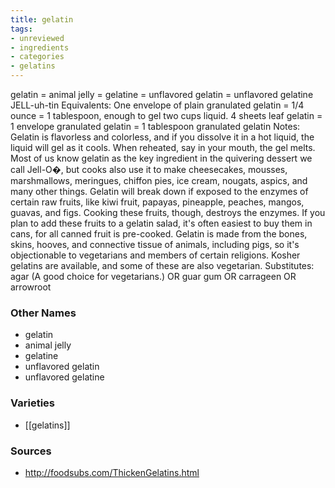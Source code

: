 ```yaml
---
title: gelatin
tags:
- unreviewed
- ingredients
- categories
- gelatins
---
```

gelatin = animal jelly = gelatine = unflavored gelatin = unflavored gelatine JELL-uh-tin Equivalents: One envelope of plain granulated gelatin = 1/4 ounce = 1 tablespoon, enough to gel two cups liquid. 4 sheets leaf gelatin = 1 envelope granulated gelatin = 1 tablespoon granulated gelatin Notes: Gelatin is flavorless and colorless, and if you dissolve it in a hot liquid, the liquid will gel as it cools. When reheated, say in your mouth, the gel melts. Most of us know gelatin as the key ingredient in the quivering dessert we call Jell-O�, but cooks also use it to make cheesecakes, mousses, marshmallows, meringues, chiffon pies, ice cream, nougats, aspics, and many other things. Gelatin will break down if exposed to the enzymes of certain raw fruits, like kiwi fruit, papayas, pineapple, peaches, mangos, guavas, and figs. Cooking these fruits, though, destroys the enzymes. If you plan to add these fruits to a gelatin salad, it's often easiest to buy them in cans, for all canned fruit is pre-cooked. Gelatin is made from the bones, skins, hooves, and connective tissue of animals, including pigs, so it's objectionable to vegetarians and members of certain religions. Kosher gelatins are available, and some of these are also vegetarian. Substitutes: agar (A good choice for vegetarians.) OR guar gum OR carrageen OR arrowroot

### Other Names

* gelatin
* animal jelly
* gelatine
* unflavored gelatin
* unflavored gelatine

### Varieties

* [[gelatins]]

### Sources
* http://foodsubs.com/ThickenGelatins.html
